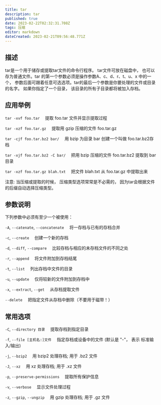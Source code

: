 ```yaml
---
title: tar
description: tar
published: true
date: 2023-02-22T02:32:31.708Z
tags: 压缩
editor: markdown
dateCreated: 2023-02-21T09:56:48.771Z
---
```


## 描述

tar是一个用于储存或提取tar文件的命令行程序。 tar文件可放在磁盘中， 也可以存为普通文件。tar 的第一个参数必须是操作参数A、c、d、r、t、u、x  中的一个， 参数后面可跟着任意可选选项。tar的最后一个参数是你要处理的文件或目录的名字。 如果你指定了一个目录，  该目录的所有子目录都将被加入存档。

## 应用举例

`tar -xvf foo.tar`
&emsp;提取 foo.tar 文件并显示提取过程

`tar -xzf foo.tar.gz`
&emsp;提取用 gzip 压缩的文件 foo.tar.gz

`tar -cjf foo.tar.bz2 bar/`
&emsp;用 bzip 为目录 bar 创建一个叫做 foo.tar.bz2存档

`tar -xjf foo.tar.bz2 -C bar/`
&emsp;把用 bzip 压缩的文件 foo.tar.bz2 提取到 bar 目录

`tar -xzf foo.tar.gz blah.txt`
&emsp;把文件 blah.txt 从 foo.tar.gz 中提取出来

注意: 当压缩或提取的时候， 压缩类型选项常常是不必需的， 因为tar会根据文件的后缀自动选择压缩类型。

## 参数说明

下列参数中必须有至少一个被使用：

`-A`, `--catenate`, `--concatenate`
&emsp;将一存档与已有的存档合并

`-c`, `--create`
&emsp;创建一个新的存档

`-d`, `--diff`, `--compare`
&emsp;比较存档与相应的未存档文件的不同之处

`-r`, `--append`
&emsp;将文件附加到存档结尾

`-t`, `--list`
&emsp;列出存档中文件的目录

`-u`, `--update`
&emsp;仅将较新的文件附加到存档中

`-x`, `--extract`, `--get`
&emsp;从存档提取文件

`--delete`
&emsp;把指定文件从存档中删除（不要用于磁带！）
      
## 常用选项

`-C`, `--directory 目录`
&emsp;提取存档到指定目录

`-f`, `--file [主机名:]文件`
&emsp;指定存档或设备中的文件 (默认是 "-"， 表示 标准输入/输出)

`-j`, `--bzip2`
&emsp;用 bzip2 处理存档; 用于 .bz2 文件

`-J`, `--xz`
&emsp;用 xz 处理存档; 用于 .xz 文件

`-p`, `--preserve-permissions`
&emsp;提取所有保护信息

`-v`, `--verbose`
&emsp;显示文件处理过程

`-z`, `--gzip`, `--ungzip`
&emsp;用 gzip 处理存档; 用于 .gz 文件

